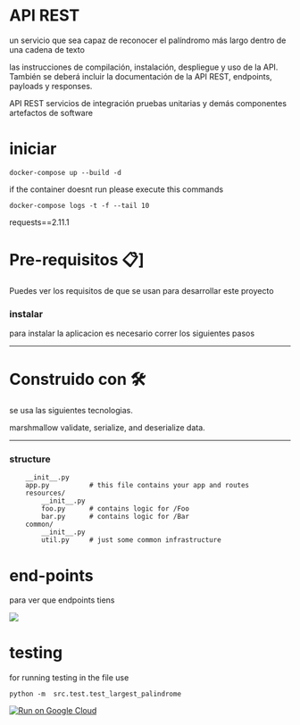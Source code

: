 # API REST

un servicio que sea capaz de reconocer el palíndromo más largo dentro de una cadena de texto

las instrucciones de compilación, instalación, despliegue y uso de la API. También se deberá incluir la documentación de la API REST, endpoints, payloads y responses.

API REST
servicios de integración
pruebas unitarias y demás
componentes
artefactos de software

# iniciar

```
docker-compose up --build -d
```

if the container doesnt run please execute this commands
```
docker-compose logs -t -f --tail 10
```
requests==2.11.1

# Pre-requisitos 📋]

Puedes ver los requisitos de que se usan para desarrollar este proyecto

### instalar

para instalar la aplicacion es necesario correr los siguientes pasos

---

# Construido con 🛠️

se usa las siguientes tecnologias.

marshmallow
validate, serialize, and deserialize data.

---

### structure

```
    __init__.py
    app.py          # this file contains your app and routes
    resources/
        __init__.py
        foo.py      # contains logic for /Foo
        bar.py      # contains logic for /Bar
    common/
        __init__.py
        util.py     # just some common infrastructure
```

# end-points

para ver que endpoints tiens

![](https://i.imgur.com/cN5lRqY.png)

# testing

for running testing in the file use

```
python -m  src.test.test_largest_palindrome
```


[![Run on Google Cloud](https://storage.googleapis.com/cloudrun/button.svg)](https://console.cloud.google.com/cloudshell/editor?shellonly=true&cloudshell_image=gcr.io/cloudrun/button&cloudshell_git_repo=github.com/andresvanegas19/flask-docker-technical-test)

